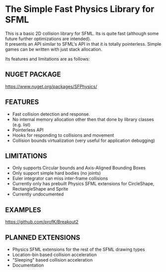 # The Simple Fast Physics Library for SFML

This is a basic 2D collision library for SFML.  Its is quite fast (although some future further optimizations are intended).  
It presents an API similar to SFML's API in that it is totally pointerless.  Simple games can be written with just stack allocation.

Its features and limitations are as follows:

## NUGET PACKAGE
https://www.nuget.org/packages/SFPhysics/

## FEATURES
* Fast collision detection and response.
* No internal memory allocation other then that done by library classes (e.g. list<T>)
* Pointerless API
* Hooks for responding to collisions and movement
* Collision bounds virtualization (very useful for application debugging)

## LIMITATIONS
* Only supports Circular bounds and Axis-Aligned Bounding Boxes
* Only support simple hard bodies (no joints)
* Euler integrator can miss inter-frame collisions
* Currently only has prebuilt Physics SFML extensions for CircleShape, RectangleShape and Sprite
* Currently undocumented

## EXAMPLES
https://github.com/profK/Breakout2  

## PLANNED EXTENSIONS
* Physics SFML extensions for the rest of the SFML drawing types
* Location-bin based collision acceleration
* "Sleeping" based collision acceleration
* Documentation
